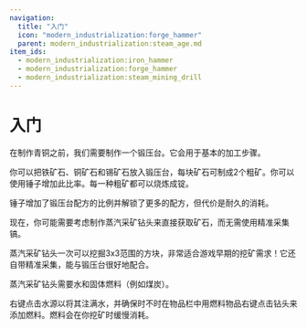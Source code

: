 ```yaml
---
navigation:
  title: "入门"
  icon: "modern_industrialization:forge_hammer"
  parent: modern_industrialization:steam_age.md
item_ids:
  - modern_industrialization:iron_hammer
  - modern_industrialization:forge_hammer
  - modern_industrialization:steam_mining_drill
---
```


# 入门

在制作青铜之前，我们需要制作一个锻压台。它会用于基本的加工步骤。

你可以把铁矿石、铜矿石和锡矿石放入锻压台，每块矿石可制成2个粗矿。你可以使用锤子增加此比率。每一种粗矿都可以烧炼成锭。

锤子增加了锻压台配方的比例并解锁了更多的配方，但代价是耐久的消耗。

<Recipe id="modern_industrialization:materials/iron/craft/hammer" />

现在，你可能需要考虑制作蒸汽采矿钻头来直接获取矿石，而无需使用精准采集镐。

<Recipe id="modern_industrialization:forge_hammer" />

蒸汽采矿钻头一次可以挖掘3x3范围的方块，非常适合游戏早期的挖矿需求！它还自带精准采集，能与锻压台很好地配合。

<Recipe id="modern_industrialization:tools/steam_mining_drill" />

蒸汽采矿钻头需要水和固体燃料（例如煤炭）。

右键点击水源以将其注满水，并确保时不时在物品栏中用燃料物品右键点击钻头来添加燃料。燃料会在你挖矿时缓慢消耗。

